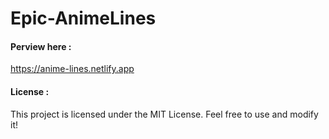 # Epic-AnimeLines
#### Perview here : 
https://anime-lines.netlify.app





#### License :
This project is licensed under the MIT License.
Feel free to use and modify it!
